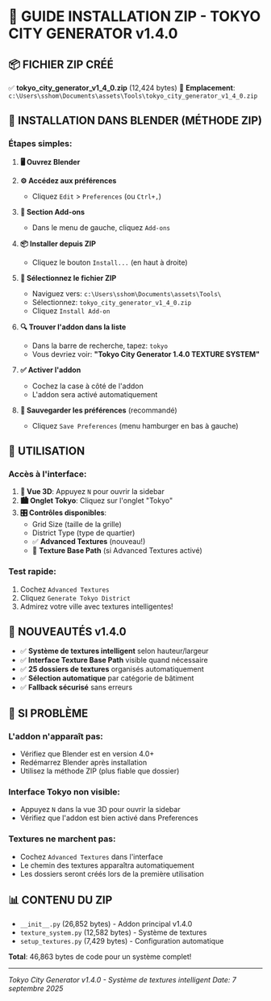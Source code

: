 # 🎯 GUIDE INSTALLATION ZIP - TOKYO CITY GENERATOR v1.4.0

## 📦 FICHIER ZIP CRÉÉ
✅ **tokyo_city_generator_v1_4_0.zip** (12,424 bytes)
📁 **Emplacement**: `c:\Users\sshom\Documents\assets\Tools\tokyo_city_generator_v1_4_0.zip`

## 🚀 INSTALLATION DANS BLENDER (MÉTHODE ZIP)

### Étapes simples:

1. **🖥️ Ouvrez Blender**

2. **⚙️ Accédez aux préférences**
   - Cliquez `Edit` > `Preferences` (ou `Ctrl+,`)

3. **🔌 Section Add-ons** 
   - Dans le menu de gauche, cliquez `Add-ons`

4. **📦 Installer depuis ZIP**
   - Cliquez le bouton `Install...` (en haut à droite)

5. **📁 Sélectionnez le fichier ZIP**
   - Naviguez vers: `c:\Users\sshom\Documents\assets\Tools\`
   - Sélectionnez: `tokyo_city_generator_v1_4_0.zip`
   - Cliquez `Install Add-on`

6. **🔍 Trouver l'addon dans la liste**
   - Dans la barre de recherche, tapez: `tokyo`
   - Vous devriez voir: **"Tokyo City Generator 1.4.0 TEXTURE SYSTEM"**

7. **✅ Activer l'addon**
   - Cochez la case à côté de l'addon
   - L'addon sera activé automatiquement

8. **💾 Sauvegarder les préférences** (recommandé)
   - Cliquez `Save Preferences` (menu hamburger en bas à gauche)

## 🎨 UTILISATION

### Accès à l'interface:
1. **📐 Vue 3D**: Appuyez `N` pour ouvrir la sidebar
2. **🏙️ Onglet Tokyo**: Cliquez sur l'onglet "Tokyo" 
3. **🎛️ Contrôles disponibles**:
   - Grid Size (taille de la grille)
   - District Type (type de quartier)
   - ✅ **Advanced Textures** (nouveau!)
   - 📁 **Texture Base Path** (si Advanced Textures activé)

### Test rapide:
1. Cochez `Advanced Textures`
2. Cliquez `Generate Tokyo District`
3. Admirez votre ville avec textures intelligentes!

## 🎯 NOUVEAUTÉS v1.4.0
- ✅ **Système de textures intelligent** selon hauteur/largeur
- ✅ **Interface Texture Base Path** visible quand nécessaire
- ✅ **25 dossiers de textures** organisés automatiquement
- ✅ **Sélection automatique** par catégorie de bâtiment
- ✅ **Fallback sécurisé** sans erreurs

## 🔧 SI PROBLÈME

### L'addon n'apparaît pas:
- Vérifiez que Blender est en version 4.0+
- Redémarrez Blender après installation
- Utilisez la méthode ZIP (plus fiable que dossier)

### Interface Tokyo non visible:
- Appuyez `N` dans la vue 3D pour ouvrir la sidebar
- Vérifiez que l'addon est bien activé dans Preferences

### Textures ne marchent pas:
- Cochez `Advanced Textures` dans l'interface
- Le chemin des textures apparaîtra automatiquement
- Les dossiers seront créés lors de la première utilisation

## 📊 CONTENU DU ZIP
- `__init__.py` (26,852 bytes) - Addon principal v1.4.0
- `texture_system.py` (12,582 bytes) - Système de textures
- `setup_textures.py` (7,429 bytes) - Configuration automatique

**Total**: 46,863 bytes de code pour un système complet!

---
*Tokyo City Generator v1.4.0 - Système de textures intelligent*
*Date: 7 septembre 2025*
